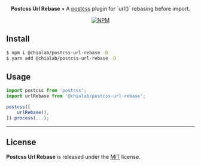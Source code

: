 <p align="center">
    <strong>Postcss Url Rebase</strong> • A <a href="https://postcss.org/">postcss</a> plugin for `url()` rebasing before import.
</p>

<p align="center">
    <a href="https://www.npmjs.com/package/@chialab/postcss-url-rebase"><img alt="NPM" src="https://img.shields.io/npm/v/@chialab/postcss-url-rebase.svg?style=flat-square"></a>
</p>

## Install

```sh
$ npm i @chialab/postcss-url-rebase -D
$ yarn add @chialab/postcss-url-rebase -D
```

## Usage

```js
import postcss from 'postcss';
import urlRebase from '@chialab/postcss-url-rebase';

postcss([
    urlRebase(),
]).process(...);
```

---

## License

**Postcss Url Rebase** is released under the [MIT](https://github.com/chialab/rna/blob/main/packages/postcss-url-rebase/LICENSE) license.
